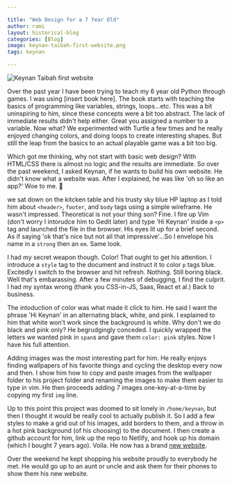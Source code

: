 ```yaml
---

title: "Web Design for a 7 Year Old"
author: rami
layout: historical-blog 
categories: [Blog]
image: keynan-taibah-first-website.png
tags: keynan

---
```

![Keynan Taibah first website](/assets/images/content/blog/keynan-taibah-first-website.png)

Over the past year I have been trying to teach my 6 year old Python through games. I was using [insert book here]. The book starts with teaching the basics of programming like variables, strings, loops...etc. This was a bit uninspiring to him, since these concepts were a bit too abstract. The lack of immediate results didn't help either. Great you assigned a number to a variable. Now what? We experimented with Turtle a few times and he really enjoyed changing colors, and doing loops to create interesting shapes. But still the leap from the basics to an actual playable game was a bit too big.

Which got me thinking, why not start with basic web design? With HTML/CSS there is almost no logic and the results are immediate. So over the past weekend, I asked Keynan, if he wants to build his own website. He didn't know what a website was. After I explained, he was like 'oh so like an app?' Woe to me. 🤦

we sat down on the kitcken table and his trusty sky blue HP laptop as I told him about `<header>`, `footer`, and `body` tags using a simple wireframe. He wasn't impressed. Theoretical is not your thing son? Fine. I fire up Vim (don't worry I intorudce him to Gedit later) and type 'Hi Keynan' inside a `<p>` tag and launched the file in the browser. His eyes lit up for a brief second. As if saying 'ok that's nice but not all that impressive'...So I envelope his name in a `strong` then an `em`. Same look.

I had my secret weapon though. Color! That ought to get his attention. I introduce a `style` tag to the document and instruct it to color `p` tags blue. Excitedly I switch to the browser and hit refresh. Nothing. Still boring black. Well that's embarassing. After a few minutes of debugging, I find the culprit. I had my syntax wrong (thank you CSS-in-JS, Saas, React et al.) Back to business.

The intoduction of color was what made it click to him. He said I want the phrase 'Hi Keynan' in an alternating black, white, and pink. I explained to him that white won't work since the background is white. Why don't we do black and pink only? He begrudgingly conceded. I quickly wrapped the letters we wanted pink in `span`s and gave them `color: pink` styles. Now I have his full attention.

Adding images was the most interesting part for him. He really enjoys finding wallpapers of his favorite things and cycling the desktop every now and then. I show him how to copy and paste images from the wallpaper folder to his project folder and renaming the images to make them easier to type in vim. He then proceeds adding 7 images one-key-at-a-time by copying my first `img` line. 

Up to this point this project was doomed to sit lonely in `/home/keynan`, but then I thought it would  be really cool to actually publish it. So I add a few styles to make a grid out of his images, add borders to them, and a throw in a hot pink background (of his choosing) to the document. I then create a github account for him, link up the repo to Netlify, and hook up his domain (which I bought 7 years ago). Voila. He now has a brand [new website](https://keynantaibah.com). 

Over the weekend he kept shopping his website proudly to everybody he met. He would go up to an aunt or uncle and ask them for their phones to show them his new website.

